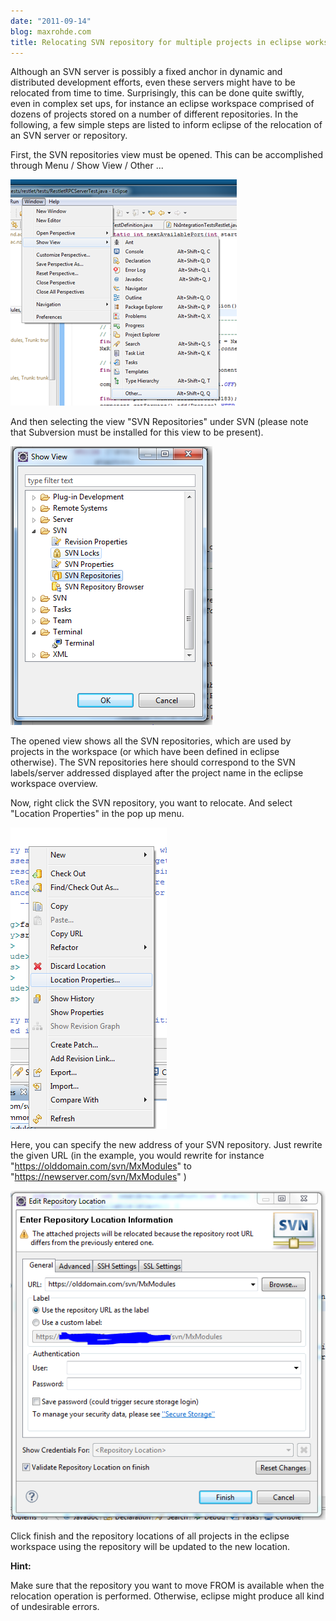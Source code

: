 ```yaml
---
date: "2011-09-14"
blog: maxrohde.com
title: Relocating SVN repository for multiple projects in eclipse workspace
---
```


Although an SVN server is possibly a fixed anchor in dynamic and distributed development efforts, even these servers might have to be relocated from time to time. Surprisingly, this can be done quite swiftly, even in complex set ups, for instance an eclipse workspace comprised of dozens of projects stored on a number of different repositories. In the following, a few simple steps are listed to inform eclipse of the relocation of an SVN server or repository.

First, the SVN repositories view must be opened. This can be accomplished through Menu / Show View / Other ...

![](images/091411_0718_relocatings1.png)

And then selecting the view "SVN Repositories" under SVN (please note that Subversion must be installed for this view to be present).

![](images/091411_0718_relocatings2.png)

The opened view shows all the SVN repositories, which are used by projects in the workspace (or which have been defined in eclipse otherwise). The SVN repositories here should correspond to the SVN labels/server addressed displayed after the project name in the eclipse workspace overview.

Now, right click the SVN repository, you want to relocate. And select "Location Properties" in the pop up menu.

![](images/091411_0718_relocatings3.png)

Here, you can specify the new address of your SVN repository. Just rewrite the given URL (in the example, you would rewrite for instance "https://olddomain.com/svn/MxModules" to "https://newserver.com/svn/MxModules" )

![](images/091411_0718_relocatings4.png)

Click finish and the repository locations of all projects in the eclipse workspace using the repository will be updated to the new location.

**Hint:**

Make sure that the repository you want to move FROM is available when the relocation operation is performed. Otherwise, eclipse might produce all kind of undesirable errors.